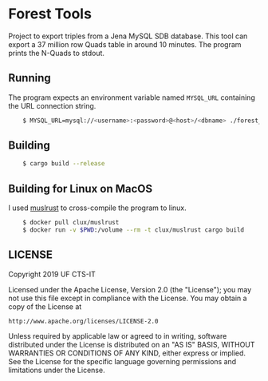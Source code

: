 # Forest Tools

Project to export triples from a Jena MySQL SDB database. This tool can export a 37 million row Quads table in around 10 minutes. The program prints the N-Quads to stdout.

## Running

The program expects an environment variable named `MYSQL_URL` containing the URL connection string.

```bash
    $ MYSQL_URL=mysql://<username>:<password>@<host>/<dbname> ./forest_tools >content.nq
```

## Building

```bash
    $ cargo build --release
```

## Building for Linux on MacOS

I used [muslrust](https://github.com/clux/muslrust) to cross-compile the program to linux.

```bash
    $ docker pull clux/muslrust
    $ docker run -v $PWD:/volume --rm -t clux/muslrust cargo build
```

## LICENSE

   Copyright 2019 UF CTS-IT

   Licensed under the Apache License, Version 2.0 (the "License");
   you may not use this file except in compliance with the License.
   You may obtain a copy of the License at

    http://www.apache.org/licenses/LICENSE-2.0

   Unless required by applicable law or agreed to in writing, software
   distributed under the License is distributed on an "AS IS" BASIS,
   WITHOUT WARRANTIES OR CONDITIONS OF ANY KIND, either express or implied.
   See the License for the specific language governing permissions and
   limitations under the License.

